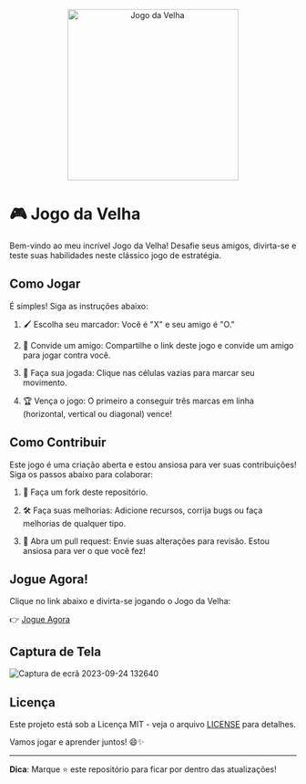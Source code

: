 <p align="center">
  <img src="https://4.bp.blogspot.com/-lGSb88unsuw/V5qMDlPHigI/AAAAAAAAYMY/cs_PNUsj8RQBMGBs2SFbUiv_A5E2lMZZwCLcB/s400/jogo-da-velha.png" alt="Jogo da Velha" width="300"/>
</p>

# 🎮 Jogo da Velha

Bem-vindo ao meu incrível Jogo da Velha! Desafie seus amigos, divirta-se e teste suas habilidades neste clássico jogo de estratégia.

## Como Jogar

É simples! Siga as instruções abaixo:

1. 🖌️ Escolha seu marcador: Você é "X" e seu amigo é "O."

2. 🤝 Convide um amigo: Compartilhe o link deste jogo e convide um amigo para jogar contra você.

3. 🎯 Faça sua jogada: Clique nas células vazias para marcar seu movimento.

4. 🏆 Vença o jogo: O primeiro a conseguir três marcas em linha (horizontal, vertical ou diagonal) vence!

## Como Contribuir

Este jogo é uma criação aberta e estou ansiosa para ver suas contribuições! Siga os passos abaixo para colaborar:

1. 🍴 Faça um fork deste repositório.

2. 🛠️ Faça suas melhorias: Adicione recursos, corrija bugs ou faça melhorias de qualquer tipo.

3. 💬 Abra um pull request: Envie suas alterações para revisão. Estou ansiosa para ver o que você fez!

## Jogue Agora!

Clique no link abaixo e divirta-se jogando o Jogo da Velha:

👉 [Jogue Agora](https://oldgame-beryl.vercel.app/)

## Captura de Tela


  ![Captura de ecrã 2023-09-24 132640](https://github.com/vitroda/oldgame/assets/124215213/5e09c04c-f482-4977-b259-abcfd70cc29a)



## Licença

Este projeto está sob a Licença MIT - veja o arquivo [LICENSE](LICENSE) para detalhes.

Vamos jogar e aprender juntos! 😄✨

---

**Dica**: Marque ⭐️ este repositório para ficar por dentro das atualizações!
